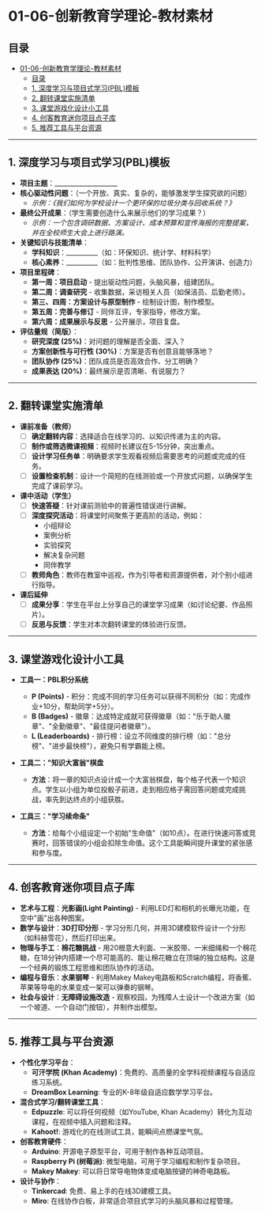 # 01-06-创新教育学理论-教材素材

## 目录

- [01-06-创新教育学理论-教材素材](#01-06-创新教育学理论-教材素材)
  - [目录](#目录)
  - [1. 深度学习与项目式学习(PBL)模板](#1-深度学习与项目式学习pbl模板)
  - [2. 翻转课堂实施清单](#2-翻转课堂实施清单)
  - [3. 课堂游戏化设计小工具](#3-课堂游戏化设计小工具)
  - [4. 创客教育迷你项目点子库](#4-创客教育迷你项目点子库)
  - [5. 推荐工具与平台资源](#5-推荐工具与平台资源)

---

## 1. 深度学习与项目式学习(PBL)模板

- **项目主题**：____________________
- **核心驱动性问题**：（一个开放、真实、复杂的，能够激发学生探究欲的问题）
  - *示例：《我们如何为学校设计一个更环保的垃圾分类与回收系统？》*
- **最终公开成果**：（学生需要创造什么来展示他们的学习成果？）
  - *示例：一个包含调研数据、方案设计、成本预算和宣传海报的完整提案，并在全校师生大会上进行路演。*
- **关键知识与技能清单**：
  - **学科知识**：__________（如：环保知识、统计学、材料科学）
  - **核心素养**：__________（如：批判性思维、团队协作、公开演讲、创造力）
- **项目里程碑**：
  - **第一周：项目启动** - 提出驱动性问题，头脑风暴，组建团队。
  - **第二周：调查研究** - 收集数据，采访相关人员（如保洁员、后勤老师）。
  - **第三、四周：方案设计与原型制作** - 绘制设计图，制作模型。
  - **第五周：完善与修订** - 同伴互评，专家指导，修改方案。
  - **第六周：成果展示与反思** - 公开展示，项目复盘。
- **评估量规（简版）**：
  - **研究深度 (25%)**：对问题的理解是否全面、深入？
  - **方案创新性与可行性 (30%)**：方案是否有创意且能够落地？
  - **团队协作 (25%)**：团队成员是否高效合作、分工明确？
  - **成果表达 (20%)**：最终展示是否清晰、有说服力？

---

## 2. 翻转课堂实施清单

- **课前准备（教师）**
  - [ ] **确定翻转内容**：选择适合在线学习的、以知识传递为主的内容。
  - [ ] **制作或筛选微课视频**：视频时长建议在5-15分钟，突出重点。
  - [ ] **设计学习任务单**：明确要求学生观看视频后需要思考的问题或完成的任务。
  - [ ] **设置检查机制**：设计一个简短的在线测验或一个开放式问题，以确保学生完成了课前学习。
- **课中活动（学生）**
  - [ ] **快速答疑**：针对课前测验中的普遍性错误进行讲解。
  - [ ] **深度探究活动**：将课堂时间聚焦于更高阶的活动，例如：
    - 小组辩论
    - 案例分析
    - 实验探究
    - 解决复杂问题
    - 同伴教学
  - [ ] **教师角色**：教师在教室中巡视，作为引导者和资源提供者，对个别小组进行指导。
- **课后延伸**
  - [ ] **成果分享**：学生在平台上分享自己的课堂学习成果（如讨论纪要、作品照片）。
  - [ ] **反思与反馈**：学生对本次翻转课堂的体验进行反馈。

---

## 3. 课堂游戏化设计小工具

- **工具一：PBL积分系统**
  - **P (Points)** - 积分：完成不同的学习任务可以获得不同积分（如：完成作业+10分，帮助同学+5分）。
  - **B (Badges)** - 徽章：达成特定成就可获得徽章（如："乐于助人徽章"、"全勤徽章"、"最佳提问者徽章"）。
  - **L (Leaderboards)** - 排行榜：设立不同维度的排行榜（如："总分榜"、"进步最快榜"），避免只有学霸能上榜。

- **工具二："知识大富翁"棋盘**
  - **方法**：将一章的知识点设计成一个大富翁棋盘，每个格子代表一个知识点。学生以小组为单位投骰子前进，走到相应格子需回答问题或完成挑战，率先到达终点的小组获胜。

- **工具三："学习续命条"**
  - **方法**：给每个小组设定一个初始"生命值"（如10点）。在进行快速问答或竞赛时，回答错误的小组会扣除生命值。这个工具能瞬间提升课堂的紧张感和参与度。

---

## 4. 创客教育迷你项目点子库

- **艺术与工程**：**光影画(Light Painting)** - 利用LED灯和相机的长曝光功能，在空中"画"出各种图案。
- **数学与设计**：**3D打印分形** - 学习分形几何，并用3D建模软件设计一个分形（如科赫雪花），然后打印出来。
- **物理与手工**：**棉花糖挑战** - 用20根意大利面、一米胶带、一米细绳和一个棉花糖，在18分钟内搭建一个尽可能高的、能让棉花糖立在顶端的独立结构。这是一个经典的锻炼工程思维和团队协作的活动。
- **编程与音乐**：**水果钢琴** - 利用Makey Makey电路板和Scratch编程，将香蕉、苹果等导电的水果变成一架可以弹奏的钢琴。
- **社会与设计**：**无障碍设施改造** - 观察校园，为残障人士设计一个改进方案（如一个坡道、一个自动门按钮），并制作出模型。

---

## 5. 推荐工具与平台资源

- **个性化学习平台**：
  - **可汗学院 (Khan Academy)**：免费的、高质量的全学科视频课程与自适应练习系统。
  - **DreamBox Learning**: 专业的K-8年级自适应数学学习平台。
- **混合式学习/翻转课堂工具**：
  - **Edpuzzle**: 可以将任何视频（如YouTube, Khan Academy）转化为互动课程，在视频中插入问题和注释。
  - **Kahoot!**: 游戏化的在线测试工具，能瞬间点燃课堂气氛。
- **创客教育硬件**：
  - **Arduino**: 开源电子原型平台，可用于制作各种互动项目。
  - **Raspberry Pi (树莓派)**: 微型电脑，可用于学习编程和制作复杂项目。
  - **Makey Makey**: 可以将日常导电物体变成电脑按键的神奇电路板。
- **设计与协作**：
  - **Tinkercad**: 免费、易上手的在线3D建模工具。
  - **Miro**: 在线协作白板，非常适合项目式学习的头脑风暴和过程管理。
